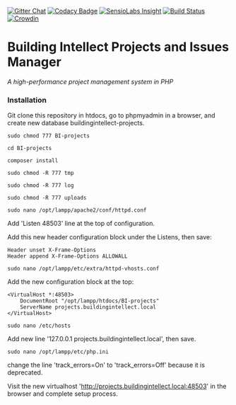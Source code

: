[![Gitter Chat](https://img.shields.io/badge/Gitter-Join%20Chat-3498DB.svg)](https://gitter.im/Alanaktion/phproject?utm_source=badge&utm_medium=badge&utm_campaign=pr-badge)
[![Codacy Badge](https://api.codacy.com/project/badge/grade/2e382a33465448868ca2c0d4b1c937db)](https://www.codacy.com/app/alanaktion/phproject)
[![SensioLabs Insight](https://img.shields.io/sensiolabs/i/51fe626f-4fef-4692-90ea-c0f903aba1b6.svg)](https://insight.sensiolabs.com/projects/51fe626f-4fef-4692-90ea-c0f903aba1b6)
[![Build Status](https://api.travis-ci.org/Alanaktion/phproject.svg)](https://travis-ci.org/Alanaktion/phproject)
[![Crowdin](https://d322cqt584bo4o.cloudfront.net/phproject/localized.png)](https://crowdin.com/project/phproject)

Building Intellect Projects and Issues Manager
=========
*A high-performance project management system in PHP*

### Installation
Git clone this repository in htdocs, go to phpmyadmin in a browser, and create new database buildingintellect-projects.

```sudo chmod 777 BI-projects```

```cd BI-projects```

```composer install```

```sudo chmod -R 777 tmp```

```sudo chmod -R 777 log```

```sudo chmod -R 777 uploads```

```sudo nano /opt/lampp/apache2/conf/httpd.conf```

Add 'Listen 48503' line at the top of configuration.

Add this new header configuration block under the Listens, then save:
```
Header unset X-Frame-Options
Header append X-Frame-Options ALLOWALL
```

```sudo nano /opt/lampp/etc/extra/httpd-vhosts.conf```

Add the new configuration block at the top:
```
<VirtualHost *:48503>
    DocumentRoot "/opt/lampp/htdocs/BI-projects"
    ServerName projects.buildingintellect.local
</VirtualHost>
```

```sudo nano /etc/hosts```

Add new line '127.0.0.1 projects.buildingintellect.local', then save.

```sudo nano /opt/lampp/etc/php.ini```

change the line 'track_errors=On' to 'track_errors=Off' because it is deprecated.

Visit the new virtualhost 'http://projects.buildingintellect.local:48503' in the browser and complete setup process.
